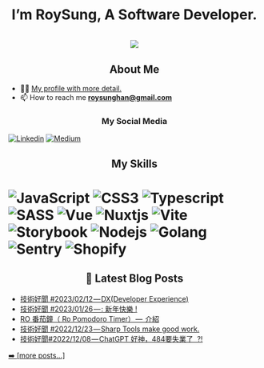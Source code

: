 <h1 align="center">I’m RoySung, A Software Developer.<br><br> <img src="https://komarev.com/ghpvc/?username=RoySung&style=for-the-badge"> </h1>

<h2 align="center">About Me</h2>

- 👨‍💻 [My profile with more detail.](https://roysung.notion.site/)
- 📫 How to reach me **roysunghan@gmail.com**

<h3 align="center">My Social Media</h3>

[<img alt="Linkedin" src="https://img.shields.io/badge/LinkedIn-0077B5?style=for-the-badge&logo=linkedin&logoColor=white" />](https://www.linkedin.com/in/roy-sung/)
[<img alt="Medium" src="https://img.shields.io/badge/Medium-12100E?style=for-the-badge&logo=medium&logoColor=white" />](https://medium.com/@roysunghan)

<h2 align="center">My Skills<h1>
<p>
  <img alt="JavaScript" src="https://img.shields.io/badge/JavaScript-323330?style=for-the-badge&logo=javascript&logoColor=F7DF1E" />
  <img alt="CSS3" src="https://img.shields.io/badge/CSS3-1572B6?style=for-the-badge&logo=css3&logoColor=white" />
   <img alt="Typescript" src="https://img.shields.io/badge/TypeScript-007ACC?style=for-the-badge&logo=typescript&logoColor=white" />
   <img alt="SASS" src="https://img.shields.io/badge/Sass-CC6699?style=for-the-badge&logo=sass&logoColor=white" />
   <img alt="Vue" src="https://img.shields.io/badge/Vue.js-35495E?style=for-the-badge&logo=vuedotjs&logoColor=4FC08D" />
   <img alt="Nuxtjs" src="https://img.shields.io/badge/nuxt.js-00C58E?style=for-the-badge&logo=nuxtdotjs&logoColor=white" />
  <img alt="Vite" src="https://img.shields.io/badge/Vite-B73BFE?style=for-the-badge&logo=vite&logoColor=FFD62E" />
  <img alt="Storybook" src="https://img.shields.io/badge/storybook-FF4785?style=for-the-badge&logo=storybook&logoColor=white" />

  <img alt="Nodejs" src="https://img.shields.io/badge/Node.js-339933?style=for-the-badge&logo=nodedotjs&logoColor=white" />
  <img alt="Golang" src="https://img.shields.io/badge/go-00add8?style=for-the-badge&logo=go&logoColor=white" />

  <img alt="Sentry" src="https://img.shields.io/badge/Sentry-black?style=for-the-badge&logo=Sentry&logoColor=#362D59" />
  <img alt="Shopify" src="https://img.shields.io/badge/shopify-8DB543?style=for-the-badge&logo=Shopify&logoColor=white" />
</p>

<h2 align="center">📕 Latest Blog Posts</h2>

<!-- BLOG-POST-LIST:START -->
- [技術好聞  #2023/02/12 — DX&lpar;Developer Experience&rpar;](https://medium.com/i-%E7%99%BC%E5%AE%A2/%E6%8A%80%E8%A1%93%E5%A5%BD%E8%81%9E-2023-02-12-dx-developer-experience-9042390c19f9?source=rss-49875306e456------2)
- [技術好聞  #2023/01/26 — : 新年快樂 !](https://medium.com/i-%E7%99%BC%E5%AE%A2/%E6%8A%80%E8%A1%93%E5%A5%BD%E8%81%9E-2023-01-26-%E6%96%B0%E5%B9%B4%E5%BF%AB%E6%A8%82-9059312f122?source=rss-49875306e456------2)
- [RO 番茄鐘（ Ro Pomodoro Timer） —  介紹](https://medium.com/@roysunghan/ro-%E7%95%AA%E8%8C%84%E9%90%98-ro-pomodoro-timer-%E4%BB%8B%E7%B4%B9-2ed8b7bfe533?source=rss-49875306e456------2)
- [技術好聞  #2022/12/23 — Sharp Tools make good work.](https://medium.com/i-%E7%99%BC%E5%AE%A2/%E6%8A%80%E8%A1%93%E5%A5%BD%E8%81%9E-2022-12-23-sharp-tools-make-good-work-2717257e219f?source=rss-49875306e456------2)
- [技術好聞#2022/12/08 — ChatGPT 好神，484要失業了  ?!](https://medium.com/i-%E7%99%BC%E5%AE%A2/%E6%8A%80%E8%A1%93%E5%A5%BD%E8%81%9E-2022-12-08-ai-%E5%A5%BD%E7%A5%9E-484%E8%A6%81%E5%A4%B1%E6%A5%AD%E4%BA%86-ec0548aa5adc?source=rss-49875306e456------2)
<!-- BLOG-POST-LIST:END -->

<a href="https://medium.com/@roysunghan" target="_blank">➡️ [more posts...]</a>

<!--
References:
- badges
  1. https://github.com/alexandresanlim/Badges4-README.md-Profile
  2. https://github.com/antonkomarev/github-profile-views-counter
- actions
  1. https://github.com/gautamkrishnar/blog-post-workflow
-->
